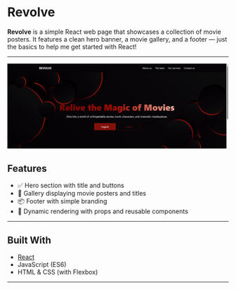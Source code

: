 # Revolve

**Revolve** is a simple React web page that showcases a collection of movie posters. It features a clean hero banner, a movie gallery, and a footer — just the basics to help me get started with React!

---

![Revolve sneakpeek](./src/img/revolve.png)

## Features

- ✅ Hero section with title and buttons
- 🎥 Gallery displaying movie posters and titles
- 📦 Footer with simple branding
- 🔄 Dynamic rendering with props and reusable components

---

## Built With

- [React](https://reactjs.org/)
- JavaScript (ES6)
- HTML & CSS (with Flexbox)

---